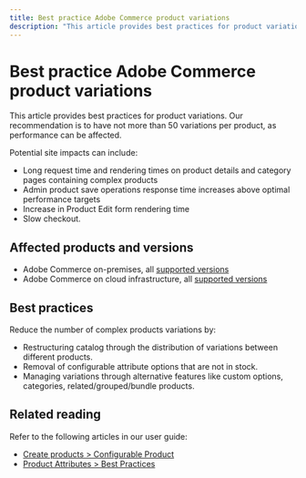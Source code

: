 ```yaml
---
title: Best practice Adobe Commerce product variations
description: "This article provides best practices for product variations. Our recommendation is to have not more than 50 variations per product, as performance can be affected."
---
```


# Best practice Adobe Commerce product variations

This article provides best practices for product variations. Our recommendation is to have not more than 50 variations per product, as performance can be affected.

Potential site impacts can include:

* Long request time and rendering times on product details and category pages containing complex products
* Admin product save operations response time increases above optimal performance targets
* Increase in Product Edit form rendering time
* Slow checkout.

## Affected products and versions

* Adobe Commerce on-premises, all [supported versions](https://magento.com/sites/default/files/magento-software-lifecycle-policy.pdf)
* Adobe Commerce on cloud infrastructure, all [supported versions](https://magento.com/sites/default/files/magento-software-lifecycle-policy.pdf)

## Best practices

Reduce the number of complex products variations by:

* Restructuring catalog through the distribution of variations between different products.
* Removal of configurable attribute options that are not in stock.
* Managing variations through alternative features like custom options, categories, related/grouped/bundle products.

## Related reading

Refer to the following articles in our user guide:

* [Create products > Configurable Product](https://docs.magento.com/user-guide/catalog/product-create-configurable.html)
* [Product Attributes > Best Practices](https://docs.magento.com/user-guide/catalog/attribute-best-practices.html)